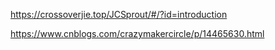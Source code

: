 https://crossoverjie.top/JCSprout/#/?id=introduction



https://www.cnblogs.com/crazymakercircle/p/14465630.html